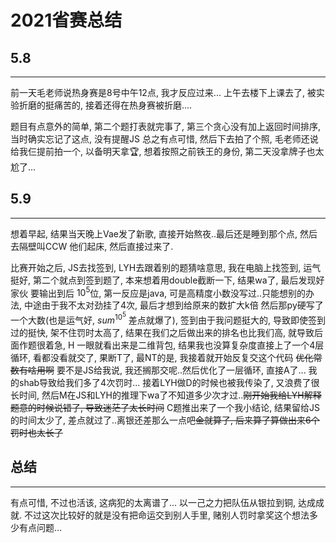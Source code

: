 # 2021省赛总结

## 5.8
---
前一天毛老师说热身赛是8号中午12点, 我才反应过来... 上午去楼下上课去了, 被实验折磨的挺痛苦的, 接着还得在热身赛被折磨....

题目有点意外的简单, 第二个题打表就完事了, 第三个贪心没有加上返回时间排序, 当时确实忘记了这点, 没有提醒JS 总之有点可惜, 然后下去拍了个照, 毛老师还说给我仨提前拍一个, 以备明天拿🏆, 想着按照之前铁王的身份, 第二天没拿牌子也太尬了...

## 5.9
---
想着早起, 结果当天晚上Vae发了新歌, 直接开始熬夜..最后还是睡到那个点, 然后去隔壁叫CCW 他们起床, 然后直接过来了.

比赛开始之后, JS去找签到, LYH去跟着别的题猜啥意思, 我在电脑上找签到, 运气挺好, 第二个就点到签到题了, 本来想着用double截断一下, 结果wa了, 最后发现好家伙 要输出到后 $10^5$位, 第一反应是java, 可是高精度小数没写过..只能想别的办法, 中途由于我不太对劲挂了4次, 最后才想到给原来的数扩大k倍 然后那py硬写了一个大数(也是运气好, $sum^{10^5}$ 差点就爆了), 签到由于我问题挺大的, 导致即使签到过的挺快, 架不住罚时太高了, 结果在我们之后做出来的排名也比我们高, 就导致后面作题很着急, H 一眼就看出来是二维背包, 结果我也没算复杂度直接上了一个4层循环, 看都没看就交了, 果断T了, 最NT的是, 我接着就开始反复交这个代码 ~~优化常数有啥用啊~~ 要不是JS给我说, 我还搁那交呢..然后优化了一层循环, 直接A了... 我的shab导致给我们多了4次罚时... 接着LYH做D的时候也被我传染了, 又浪费了很长时间, 然后M在JS和LYH的推理下wa了不知道多少次才过..~~刚开始我给LYH解释题意的时候说错了, 导致迷茫了太长时间~~ C题推出来了一个我小结论, 结果留给JS的时间太少了, 差点就过了..离银还差那么一点吧~~金就算了, 后来算了算做出来6个罚时也太长了~~

## 总结
---
有点可惜, 不过也活该, 这病犯的太离谱了... 以一己之力把队伍从银拉到铜, 达成成就. 不过这次比较好的就是没有把命运交到别人手里, 赌别人罚时拿奖这个想法多少有点问题...

